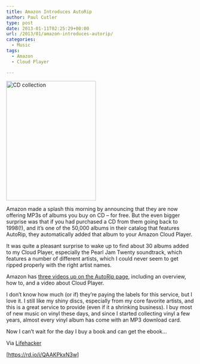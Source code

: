```yaml
---
title: Amazon Introduces AutoRip
author: Paul Cutler
type: post
date: 2013-01-11T02:25:29+00:00
url: /2013/01/amazon-introduces-autorip/
categories:
  - Music
tags:
  - Amazon
  - Cloud Player

---
```

[<img src="https://i1.wp.com/farm9.staticflickr.com/8227/8369457164_558bfaa22f_n.jpg?resize=240%2C320" width="240" height="320" alt="CD collection" data-recalc-dims="1" />][1]

Amazon made a splash this morning by announcing that they are now offering MP3s of albums you buy on CD &#8211; for free. But the even bigger surprise was that if you had purchased a CD from them going back to 1998(!), and it&#8217;s one of the 50,000 albums in their catalog that features AutoRip, they automatically added that album to your Amazon Cloud Player.

It was quite a pleasant surprise to wake up to find about 30 albums added to my Cloud Player, especially the Pearl Jam Twenty soundtrack, which features a number of different artists, which I could never seem to get ripped properly with the right artist names.

Amazon has [three videos up on the AutoRip page][2], including an overview, how to, and a video about Cloud Player.

I don&#8217;t know how much (or if) they&#8217;re paying the labels for this service, but I love it. I still like my shiny discs, especially from my core favorite artists, and this is a great service to provide (even if it a shrinking business). I buy most of new music on vinyl these days, and since I started collecting vinyl a few years, almost every vinyl album has come with an MP3 download card.

Now I can&#8217;t wait for the day I buy a book and can get the ebook&#8230;

Via [Lifehacker][3]

[https://rd.io/i/QAAKPkxN3w]

 [1]: http://www.flickr.com/photos/silwenae/8369457164/ "CD collection by pcutler, on Flickr"
 [2]: http://www.amazon.com/b/?node=5946775011&tag=lifehackeramzn-20
 [3]: http://lifehacker.com/5974800/amazons-autorip-automatically-downloads-free-mp3s-for-cds-purchased-from-amazon